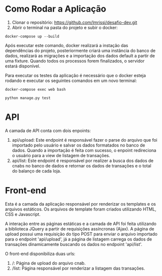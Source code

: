 # Como Rodar a Aplicação

1. Clonar o repositório: https://github.com/lmrissi/desafio-dev.git
2. Abrir o terminal na pasta do projeto e subir o docker:
````
docker-compose up --build
````

Após executar este comando, docker realizará a instação das dependências do projeto, posteriormente criará uma instância do banco de dados, realizará as migrações e a importação dos dados default a partir de uma fixture. Quando todos os processos forem finalizados, o servidor estará disponível.

Para executar os testes da aplicação é necessário que o docker esteja rodando e executar os seguintes comandos em um novo terminal:
````
docker-compose exec web bash
````
````
python manage.py test
````

# API

A camada de API conta com dois enpoints:
1. api/upload:
Este endpoint é responsável fazer o parse do arquivo que foi importado pelo usuário e salvar os dados formatados no banco de dados. Quando a importação é feita com sucesso, o enpoint redireciona o usuário para a view de listagem de transações.
2. api/list:
Este endpoint é responsável por realizer a busca dos dados de cnabs no banco de dados e retornar os dados de transações e o total do balanço de cada loja.

# Front-end

Esta é a camada da aplicação responsável por renderizar os templates e os arquivos estáticos. Os arquivos de template foram criados utilizando HTML, CSS e Javascript. 

A interação entre as páginas estáticas e a camada de API foi feita utilizando a biblioteca JQuery a partir de requisições assíncronas (Ajax). A página de upload possui uma requisição do tipo POST para enviar o arquivo importado para o endpoint 'api/upload', já a página de listagem carrega os dados de transações dinamicamente buscando os dados no endpoint 'api/list'.

O front-end disponibiliza duas urls:

1. /: Página de upload do arquivo cnab.
2. /list: Página responsável por renderizar a listagem das transações.